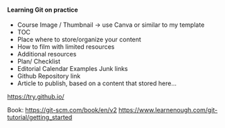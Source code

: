 #### Learning Git on practice

- Course Image / Thumbnail -> use Canva or similar to my template
- TOC
- Place where to store/organize your content
- How to film with limited resources
- Additional resources
- Plan/ Checklist
- Editorial Calendar
Examples
Junk links
- Github Repository link
- Article to publish, based on a content that stored here...

https://try.github.io/


Book: https://git-scm.com/book/en/v2
https://www.learnenough.com/git-tutorial/getting_started
